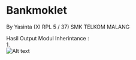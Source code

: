 # Bankmoklet

By Yasinta (XI RPL 5 / 37)
SMK TELKOM MALANG

Hasil Output Modul Inherintance :
<br>
1. 
<br>
![Alt text](https://user-images.githubusercontent.com/19210078/30011245-05add4c0-9160-11e7-8d22-4a7ad0bc4d5f.png)
<br>
